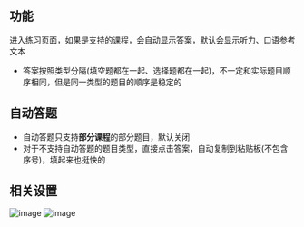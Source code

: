 ## 功能
进入练习页面，如果是支持的课程，会自动显示答案，默认会显示听力、口语参考文本
- 答案按照类型分隔(填空题都在一起、选择题都在一起)，不一定和实际题目顺序相同，但是同一类型的题目的顺序是稳定的

## 自动答题
- 自动答题只支持<b>部分课程</b>的部分题目，默认关闭
- 对于不支持自动答题的题目类型，直接点击答案，自动复制到粘贴板(不包含序号)，填起来也挺快的



## 相关设置
![image](https://user-images.githubusercontent.com/65146678/114500002-d5ec7d00-9c59-11eb-98fa-7be984fcb4e0.png)
![image](https://user-images.githubusercontent.com/65146678/114500170-1ea43600-9c5a-11eb-84a5-404763380208.png)
